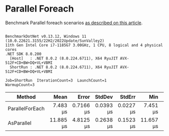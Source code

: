 ﻿# Parallel Foreach

Benchmark Parallel foreach scenarios [as described on this article](https://aaronbos.dev/posts/parallel-foreach-csharp).

```

BenchmarkDotNet v0.13.12, Windows 11 (10.0.22621.3155/22H2/2022Update/SunValley2)
11th Gen Intel Core i7-1185G7 3.00GHz, 1 CPU, 8 logical and 4 physical cores
.NET SDK 8.0.200
  [Host]   : .NET 8.0.2 (8.0.224.6711), X64 RyuJIT AVX-512F+CD+BW+DQ+VL+VBMI
  ShortRun : .NET 8.0.2 (8.0.224.6711), X64 RyuJIT AVX-512F+CD+BW+DQ+VL+VBMI

Job=ShortRun  IterationCount=3  LaunchCount=1  
WarmupCount=3  

```
| Method          | Mean      | Error     | StdDev    | StdErr    | Min       | Max       | Op/s      | Gen0   | Gen1   | Allocated |
|---------------- |----------:|----------:|----------:|----------:|----------:|----------:|----------:|-------:|-------:|----------:|
| ParallelForEach |  7.483 μs | 0.7166 μs | 0.0393 μs | 0.0227 μs |  7.451 μs |  7.527 μs | 133,644.7 | 1.8768 | 0.0305 |  10.83 KB |
| AsParallel      | 11.885 μs | 4.8125 μs | 0.2638 μs | 0.1523 μs | 11.657 μs | 12.174 μs |  84,139.2 | 1.5259 | 0.0305 |   9.16 KB |
